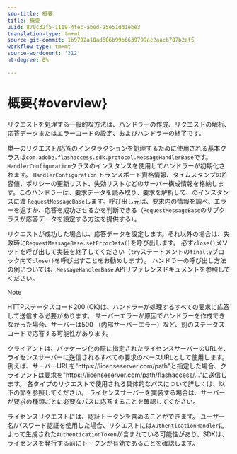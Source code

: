 ```yaml
---
seo-title: 概要
title: 概要
uuid: 870c32f5-1119-4fec-abed-25e51dd1ebe3
translation-type: tm+mt
source-git-commit: 1b9792a10ad606b99b6639799ac2aacb707b2af5
workflow-type: tm+mt
source-wordcount: '312'
ht-degree: 0%

---
```



# 概要{#overview}

リクエストを処理する一般的な方法は、ハンドラーの作成、リクエストの解析、応答データまたはエラーコードの設定、およびハンドラーの終了です。

単一のリクエスト/応答のインタラクションを処理するために使用される基本クラスは`com.adobe.flashaccess.sdk.protocol.MessageHandlerBase`です。 `HandlerConfiguration`クラスのインスタンスを使用してハンドラーが初期化されます。 `HandlerConfiguration` トランスポート資格情報、タイムスタンプの許容値、ポリシーの更新リスト、失効リストなどのサーバー構成情報を格納します。このハンドラーは、要求データを読み取り、要求を解析して、のインスタンスに渡 `RequestMessageBase`します。呼び出し元は、要求内の情報を調べ、エラーを返すか、応答を成功させるかを判断できる（`RequestMessageBase`のサブクラスが応答データを設定する方法を提供する）。

リクエストが成功した場合は、応答データを設定します。それ以外の場合は、失敗時に`RequestMessageBase.setErrorData()`を呼び出します。 必ず`close()`メソッドを呼び出して実装を終了してください（`try`ステートメントの`finally`ブロック内で`close()`を呼び出すことをお勧めします）。 ハンドラーの呼び出し方法の例については、`MessageHandlerBase` APIリファレンスドキュメントを参照してください。

>[!NOTE]
>
>HTTPステータスコード200 (OK)は、ハンドラーが処理するすべての要求に応答して送信する必要があります。 サーバーエラーが原因でハンドラーを作成できなかった場合、サーバーは500 （内部サーバーエラー）など、別のステータスコードで応答する可能性があります。

クライアントは、パッケージ化の際に指定されたライセンスサーバーのURLを、ライセンスサーバーに送信されるすべての要求のベースURLとして使用します。 例えば、サーバーURLを&quot;ht<span></span>tps://licenseserver.com/path&quot;と指定した場合、クライアントは要求を&quot;ht<span></span>tps://licenseserver.com/path/flashaccess/...&quot;に送信します。 各タイプのリクエストで使用される具体的なパスについて詳しくは、以下の節を参照してください。 ライセンスサーバーを実装する場合は、サーバーが要求の種類ごとに必要なパスに応答することを確認してください。

ライセンスリクエストには、認証トークンを含めることができます。 ユーザー名/パスワード認証を使用した場合、リクエストには`AuthenticationHandler`によって生成された`AuthenticationToken`が含まれている可能性があり、SDKは、ライセンスを発行する前にトークンが有効であることを確認します。
